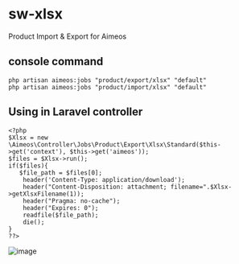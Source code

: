 # sw-xlsx
Product Import &amp; Export for Aimeos
## console command
```
php artisan aimeos:jobs "product/export/xlsx" "default"
php artisan aimeos:jobs "product/import/xlsx" "default"
```
## Using in Laravel controller
```
<?php
$Xlsx = new \Aimeos\Controller\Jobs\Product\Export\Xlsx\Standard($this->get('context'), $this->get('aimeos'));
$files = $Xlsx->run();
if($files){
   $file_path = $files[0];
    header('Content-Type: application/download');
    header("Content-Disposition: attachment; filename=".$Xlsx->getXlsxFilename(1)); 
    header("Pragma: no-cache"); 
    header("Expires: 0"); 
    readfile($file_path);
    die();
}
??>
```
![image](https://user-images.githubusercontent.com/37733016/109779679-3928cf80-7c17-11eb-9913-b2b878312e1e.png)
